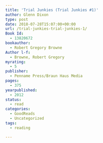 ```yaml
---
title: 'Trial Junkies (Trial Junkies #1)'
author: Glenn Dixon
type: post
date: 2018-07-28T15:07:00+00:00
url: /trial-junkies-trial-junkies-1/
Book Id:
  - 13820672
bookauthor:
  - Robert Gregory Browne
Author l-f:
  - Browne, Robert Gregory
myrating:
  - 5
publisher:
  - Penname Press/Braun Haus Media
pages:
  - 375
yearpublished:
  - 2012
status:
  - read
categories:
  - GoodReads
  - Uncategorized
tags:
  - reading

---
```

